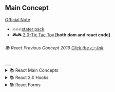 

##  Main Concept
[Official Note](https://bappa-saha.web.app/)

- 🔥🔥🔥[stater pack ](https://github.com/bappasahabapi/react-core-concept/tree/starter)
- 🎮🎮  [2.0-Tic Tac Toy](https://github.com/bappasahabapi/react-core-concept/tree/02/main/tic-tac-toe).**[both dom and react code]**

<h6>📚 React Previous Concept 2019 <a href="https://github.com/bappasahabapi/ReactApp"> Click the 👉 link</a> </h6> 
--- 
 
<details>

<summary>📚 React Main Concepts</summary>


- 05 🔥 [1.10-Lifting-up-state](https://github.com/bappasahabapi/react-core-concept/tree/1.10-lifting-state-up)
- 04 🔥 [1.9-Handle React Form](https://github.com/bappasahabapi/react-core-concept/tree/1.9-handle-react-forms)
- 03 🔥 [1.3-conditional-rendering](https://github.com/bappasahabapi/react-core-concept/tree/1.3-conditional-redering).
- 02 🔥 [1.2-props](https://github.com/bappasahabapi/raect-manage-forms/tree/1.2-props).
- 01 🔥 **Handling with multiple inputs in one useState** [1.1-managing multiple input fields](https://github.com/bappasahabapi/raect-manage-forms/tree/1.1-managing-multiple-input-fields).
<br>
</details>

<details>

<summary>📚 React 2.0 Hooks</summary>

- 06 🔥 [React useState hook](https://github.com/bappasahabapi/react-core-concept/tree/2.0-react-useState-hook)

</details>
<details>

<summary>📚 React Forms </summary>

- 01 🔥 [React Forms]()

</details>


